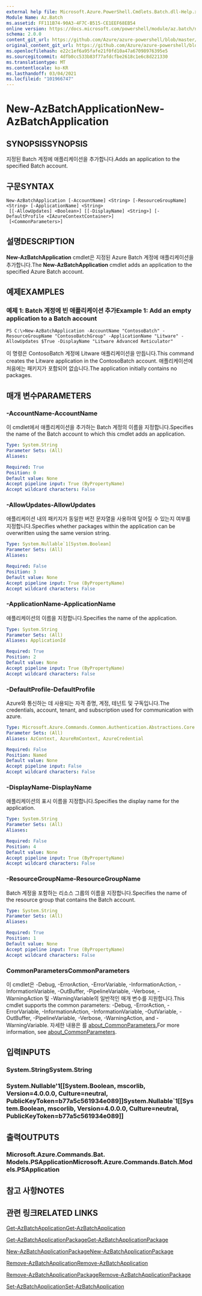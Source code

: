 ```yaml
---
external help file: Microsoft.Azure.PowerShell.Cmdlets.Batch.dll-Help.xml
Module Name: Az.Batch
ms.assetid: FF111B74-90A3-4F7C-B515-CE1EEF68EB54
online version: https://docs.microsoft.com/powershell/module/az.batch/new-azbatchapplication
schema: 2.0.0
content_git_url: https://github.com/Azure/azure-powershell/blob/master/src/Batch/Batch/help/New-AzBatchApplication.md
original_content_git_url: https://github.com/Azure/azure-powershell/blob/master/src/Batch/Batch/help/New-AzBatchApplication.md
ms.openlocfilehash: e22c1ef6a95fafe21f0fd10a47a67098976395e5
ms.sourcegitcommit: 4dfb0cc533b83f77afdcfbe2618c1e6c8d221330
ms.translationtype: MT
ms.contentlocale: ko-KR
ms.lasthandoff: 03/04/2021
ms.locfileid: "101966747"
---
```

# <span data-ttu-id="aa0de-101">New-AzBatchApplication</span><span class="sxs-lookup"><span data-stu-id="aa0de-101">New-AzBatchApplication</span></span>

## <span data-ttu-id="aa0de-102">SYNOPSIS</span><span class="sxs-lookup"><span data-stu-id="aa0de-102">SYNOPSIS</span></span>
<span data-ttu-id="aa0de-103">지정된 Batch 계정에 애플리케이션을 추가합니다.</span><span class="sxs-lookup"><span data-stu-id="aa0de-103">Adds an application to the specified Batch account.</span></span>

## <span data-ttu-id="aa0de-104">구문</span><span class="sxs-lookup"><span data-stu-id="aa0de-104">SYNTAX</span></span>

```
New-AzBatchApplication [-AccountName] <String> [-ResourceGroupName] <String> [-ApplicationName] <String>
 [[-AllowUpdates] <Boolean>] [[-DisplayName] <String>] [-DefaultProfile <IAzureContextContainer>]
 [<CommonParameters>]
```

## <span data-ttu-id="aa0de-105">설명</span><span class="sxs-lookup"><span data-stu-id="aa0de-105">DESCRIPTION</span></span>
<span data-ttu-id="aa0de-106">**New-AzBatchApplication** cmdlet은 지정된 Azure Batch 계정에 애플리케이션을 추가합니다.</span><span class="sxs-lookup"><span data-stu-id="aa0de-106">The **New-AzBatchApplication** cmdlet adds an application to the specified Azure Batch account.</span></span>

## <span data-ttu-id="aa0de-107">예제</span><span class="sxs-lookup"><span data-stu-id="aa0de-107">EXAMPLES</span></span>

### <span data-ttu-id="aa0de-108">예제 1: Batch 계정에 빈 애플리케이션 추가</span><span class="sxs-lookup"><span data-stu-id="aa0de-108">Example 1: Add an empty application to a Batch account</span></span>
```
PS C:\>New-AzBatchApplication -AccountName "ContosoBatch" -ResourceGroupName "ContosoBatchGroup" -ApplicationName "Litware" -AllowUpdates $True -DisplayName "Litware Advanced Reticulator"
```

<span data-ttu-id="aa0de-109">이 명령은 ContosoBatch 계정에 Litware 애플리케이션을 만듭니다.</span><span class="sxs-lookup"><span data-stu-id="aa0de-109">This command creates the Litware application in the ContosoBatch account.</span></span>
<span data-ttu-id="aa0de-110">애플리케이션에 처음에는 패키지가 포함되어 없습니다.</span><span class="sxs-lookup"><span data-stu-id="aa0de-110">The application initially contains no packages.</span></span>

## <span data-ttu-id="aa0de-111">매개 변수</span><span class="sxs-lookup"><span data-stu-id="aa0de-111">PARAMETERS</span></span>

### <span data-ttu-id="aa0de-112">-AccountName</span><span class="sxs-lookup"><span data-stu-id="aa0de-112">-AccountName</span></span>
<span data-ttu-id="aa0de-113">이 cmdlet에서 애플리케이션을 추가하는 Batch 계정의 이름을 지정합니다.</span><span class="sxs-lookup"><span data-stu-id="aa0de-113">Specifies the name of the Batch account to which this cmdlet adds an application.</span></span>

```yaml
Type: System.String
Parameter Sets: (All)
Aliases:

Required: True
Position: 0
Default value: None
Accept pipeline input: True (ByPropertyName)
Accept wildcard characters: False
```

### <span data-ttu-id="aa0de-114">-AllowUpdates</span><span class="sxs-lookup"><span data-stu-id="aa0de-114">-AllowUpdates</span></span>
<span data-ttu-id="aa0de-115">애플리케이션 내의 패키지가 동일한 버전 문자열을 사용하여 덮어질 수 있는지 여부를 지정합니다.</span><span class="sxs-lookup"><span data-stu-id="aa0de-115">Specifies whether packages within the application can be overwritten using the same version string.</span></span>

```yaml
Type: System.Nullable`1[System.Boolean]
Parameter Sets: (All)
Aliases:

Required: False
Position: 3
Default value: None
Accept pipeline input: True (ByPropertyName)
Accept wildcard characters: False
```

### <span data-ttu-id="aa0de-116">-ApplicationName</span><span class="sxs-lookup"><span data-stu-id="aa0de-116">-ApplicationName</span></span>
<span data-ttu-id="aa0de-117">애플리케이션의 이름을 지정합니다.</span><span class="sxs-lookup"><span data-stu-id="aa0de-117">Specifies the name of the application.</span></span>

```yaml
Type: System.String
Parameter Sets: (All)
Aliases: ApplicationId

Required: True
Position: 2
Default value: None
Accept pipeline input: True (ByPropertyName)
Accept wildcard characters: False
```

### <span data-ttu-id="aa0de-118">-DefaultProfile</span><span class="sxs-lookup"><span data-stu-id="aa0de-118">-DefaultProfile</span></span>
<span data-ttu-id="aa0de-119">Azure와 통신하는 데 사용되는 자격 증명, 계정, 테넌트 및 구독입니다.</span><span class="sxs-lookup"><span data-stu-id="aa0de-119">The credentials, account, tenant, and subscription used for communication with azure.</span></span>

```yaml
Type: Microsoft.Azure.Commands.Common.Authentication.Abstractions.Core.IAzureContextContainer
Parameter Sets: (All)
Aliases: AzContext, AzureRmContext, AzureCredential

Required: False
Position: Named
Default value: None
Accept pipeline input: False
Accept wildcard characters: False
```

### <span data-ttu-id="aa0de-120">-DisplayName</span><span class="sxs-lookup"><span data-stu-id="aa0de-120">-DisplayName</span></span>
<span data-ttu-id="aa0de-121">애플리케이션의 표시 이름을 지정합니다.</span><span class="sxs-lookup"><span data-stu-id="aa0de-121">Specifies the display name for the application.</span></span>

```yaml
Type: System.String
Parameter Sets: (All)
Aliases:

Required: False
Position: 4
Default value: None
Accept pipeline input: True (ByPropertyName)
Accept wildcard characters: False
```

### <span data-ttu-id="aa0de-122">-ResourceGroupName</span><span class="sxs-lookup"><span data-stu-id="aa0de-122">-ResourceGroupName</span></span>
<span data-ttu-id="aa0de-123">Batch 계정을 포함하는 리소스 그룹의 이름을 지정합니다.</span><span class="sxs-lookup"><span data-stu-id="aa0de-123">Specifies the name of the resource group that contains the Batch account.</span></span>

```yaml
Type: System.String
Parameter Sets: (All)
Aliases:

Required: True
Position: 1
Default value: None
Accept pipeline input: True (ByPropertyName)
Accept wildcard characters: False
```

### <span data-ttu-id="aa0de-124">CommonParameters</span><span class="sxs-lookup"><span data-stu-id="aa0de-124">CommonParameters</span></span>
<span data-ttu-id="aa0de-125">이 cmdlet은 -Debug, -ErrorAction, -ErrorVariable, -InformationAction, -InformationVariable, -OutBuffer, -PipelineVariable, -Verbose, -WarningAction 및 -WarningVariable의 일반적인 매개 변수를 지원합니다.</span><span class="sxs-lookup"><span data-stu-id="aa0de-125">This cmdlet supports the common parameters: -Debug, -ErrorAction, -ErrorVariable, -InformationAction, -InformationVariable, -OutVariable, -OutBuffer, -PipelineVariable, -Verbose, -WarningAction, and -WarningVariable.</span></span> <span data-ttu-id="aa0de-126">자세한 내용은 를 [about_CommonParameters.](http://go.microsoft.com/fwlink/?LinkID=113216)</span><span class="sxs-lookup"><span data-stu-id="aa0de-126">For more information, see [about_CommonParameters](http://go.microsoft.com/fwlink/?LinkID=113216).</span></span>

## <span data-ttu-id="aa0de-127">입력</span><span class="sxs-lookup"><span data-stu-id="aa0de-127">INPUTS</span></span>

### <span data-ttu-id="aa0de-128">System.String</span><span class="sxs-lookup"><span data-stu-id="aa0de-128">System.String</span></span>

### <span data-ttu-id="aa0de-129">System.Nullable'1[[System.Boolean, mscorlib, Version=4.0.0.0, Culture=neutral, PublicKeyToken=b77a5c561934e089]]</span><span class="sxs-lookup"><span data-stu-id="aa0de-129">System.Nullable\`1[[System.Boolean, mscorlib, Version=4.0.0.0, Culture=neutral, PublicKeyToken=b77a5c561934e089]]</span></span>

## <span data-ttu-id="aa0de-130">출력</span><span class="sxs-lookup"><span data-stu-id="aa0de-130">OUTPUTS</span></span>

### <span data-ttu-id="aa0de-131">Microsoft.Azure.Commands.Bat. Models.PSApplication</span><span class="sxs-lookup"><span data-stu-id="aa0de-131">Microsoft.Azure.Commands.Batch.Models.PSApplication</span></span>

## <span data-ttu-id="aa0de-132">참고 사항</span><span class="sxs-lookup"><span data-stu-id="aa0de-132">NOTES</span></span>

## <span data-ttu-id="aa0de-133">관련 링크</span><span class="sxs-lookup"><span data-stu-id="aa0de-133">RELATED LINKS</span></span>

[<span data-ttu-id="aa0de-134">Get-AzBatchApplication</span><span class="sxs-lookup"><span data-stu-id="aa0de-134">Get-AzBatchApplication</span></span>](./Get-AzBatchApplication.md)

[<span data-ttu-id="aa0de-135">Get-AzBatchApplicationPackage</span><span class="sxs-lookup"><span data-stu-id="aa0de-135">Get-AzBatchApplicationPackage</span></span>](./Get-AzBatchApplicationPackage.md)

[<span data-ttu-id="aa0de-136">New-AzBatchApplicationPackage</span><span class="sxs-lookup"><span data-stu-id="aa0de-136">New-AzBatchApplicationPackage</span></span>](./New-AzBatchApplicationPackage.md)

[<span data-ttu-id="aa0de-137">Remove-AzBatchApplication</span><span class="sxs-lookup"><span data-stu-id="aa0de-137">Remove-AzBatchApplication</span></span>](./Remove-AzBatchApplication.md)

[<span data-ttu-id="aa0de-138">Remove-AzBatchApplicationPackage</span><span class="sxs-lookup"><span data-stu-id="aa0de-138">Remove-AzBatchApplicationPackage</span></span>](./Remove-AzBatchApplicationPackage.md)

[<span data-ttu-id="aa0de-139">Set-AzBatchApplication</span><span class="sxs-lookup"><span data-stu-id="aa0de-139">Set-AzBatchApplication</span></span>](./Set-AzBatchApplication.md)


